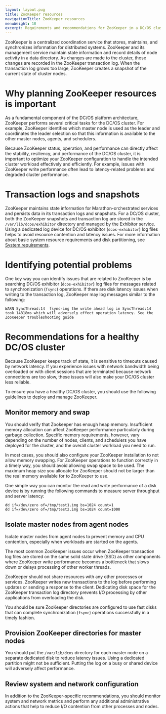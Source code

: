 ```yaml
---
layout: layout.pug
title: ZooKeeper resources
navigationTitle: ZooKeeper resources
menuWeight: 10
excerpt: Requirements and recommendations for ZooKeeper in a DC/OS cluster
---
```

ZooKeeper is a centralized coordination service that stores, maintains, and synchronizes information for distributed systems. ZooKeeper and its management service maintain state information and record details of node activity in a data directory. As changes are made to the cluster, those changes are recorded in the ZooKeeper transaction log. When the transaction log grows too large, ZooKeeper creates a snapshot of the current state of cluster nodes.

# Why planning ZooKeeper resources is important
As a fundamental component of the DC/OS platform architecture, ZooKeeper performs several critical tasks for the DC/OS cluster. For example, ZooKeeper identifies which master node is used as the leader and coordinates the leader selection so that this information is available to the other master nodes, agents, and schedulers.

Because ZooKeeper status, operation, and performance can directly affect the stability, resiliency, and performance of the DC/OS cluster, it is important to optimize your ZooKeeper configuration to handle the intended cluster workload effectively and efficiently. For example, issues with ZooKeeper write performance often lead to latency-related problems and degraded cluster performance.

# Transaction logs and snapshots
ZooKeeper maintains state information for Marathon-orchestrated services and persists data in its transaction logs and snapshots. For a DC/OS cluster, both the ZooKeeper snapshots and transaction log are stored in the `/var/lib/dcos/exhibitor` directory and managed by the Exhibitor service. Using a dedicated log device for DC/OS exhibitor (`dcos-exhibitor`) log files helps to avoid resource contention and latency issues. For more information about basic system resource requirements and disk partitioning, see [System requirements](/1.13/installing/system-requirements).

# Identifying potential problems
One key way you can identify issues that are related to ZooKeeper is by searching DC/OS exhibitor (`dcos-exhibitor`) log files for messages related to synchronization (`fsync`) operations. If there are disk latency issues when writing to the transaction log, ZooKeeper may log messages similar to the following:

`WARN SyncThread:14  fsync-ing the write ahead log in SyncThread:14 took 14818ms which will adversely effect operation latency. See the ZooKeeper troubleshooting guide`

# Recommendations for a healthy DC/OS cluster
Because ZooKeeper keeps track of state, it is sensitive to timeouts caused by network latency. If you experience issues with network bandwidth being overloaded or with client sessions that are terminated because network connections are too slow, these issues will also make your DC/OS cluster less reliable.

To ensure you have a healthy DC/OS cluster, you should use the following guidelines to deploy and manage ZooKeeper.

## Monitor memory and swap
You should verify that Zookeeper has enough heap memory. Insufficient memory allocation can affect ZooKeeper performance particularly during garbage collection. Specific memory requirements, however, vary depending on the number of nodes, clients, and schedulers you have deployed for the cluster, and the overall cluster workload you need to run. 

In most cases, you should also configure your ZooKeeper installation to not allow memory swapping. For ZooKeeper operations to function correctly in a timely way, you should avoid allowing swap space to be used. The maximum heap size you allocate for ZooKeeper should not be larger than the real memory available for to ZooKeeper to use.

One simple way you can monitor the read and write performance of a disk device is by running the following commands to measure server throughput and server latency:
<p>
<code>dd if=/dev/zero of=/tmp/test1.img bs=1024 count=1</code><br>
<code>dd if=/dev/zero of=/tmp/test2.img bs=1024 count=1000</code>

## Isolate master nodes from agent nodes

Isolate master nodes from agent nodes to prevent memory and CPU contention, especially when workloads are started on the agents.

The most common ZooKeeper issues occur when ZooKeeper transaction log files are stored on the same solid state drive (SSD) as other components where ZooKeeper write performance becomes a bottleneck that slows down or delays processing of other worker threads.
    
ZooKeeper should not share resources with any other processes or services. ZooKeeper writes new transactions to the log before performing updates or sending a response to the client. Dedicating disk space for the ZooKeeper transaction log directory prevents I/O processing by other applications from overloading the disk.
    
You should be sure ZooKeeper directories are configured to use fast disks that can complete synchronization (`fsync`) operations successfully in a timely fashion.

## Provision ZooKeeper directories for master nodes
You should put the `/var/lib/dcos` directory for each master node on a separate dedicated disk to reduce latency issues. Using a dedicated partition might not be sufficient. Putting the log on a busy or shared device will adversely affect performance. 
    
## Review system and network configuration
In addition to the ZooKeeper-specific recommendations, you should monitor system and network metrics and perform any additional administrative actions that help to reduce I/O contention from other processes and nodes.
